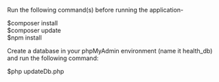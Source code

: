 
Run the following command(s) before running the application-

$composer install \
$composer update \
$npm install


Create a database in your phpMyAdmin environment (name it health_db) and run the following command:

$php updateDb.php


